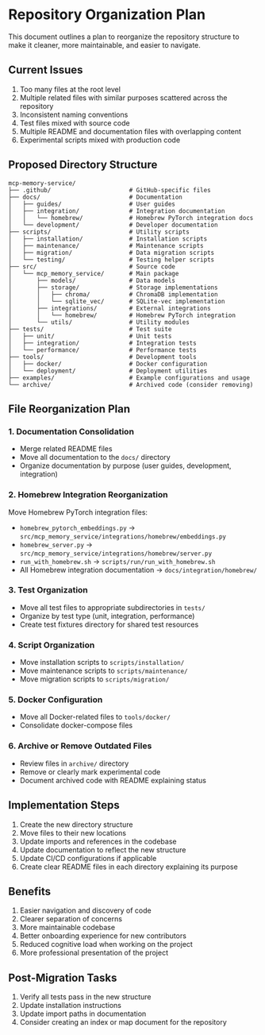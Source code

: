 # Repository Organization Plan

This document outlines a plan to reorganize the repository structure to make it cleaner, more maintainable, and easier to navigate.

## Current Issues

1. Too many files at the root level
2. Multiple related files with similar purposes scattered across the repository
3. Inconsistent naming conventions
4. Test files mixed with source code
5. Multiple README and documentation files with overlapping content
6. Experimental scripts mixed with production code

## Proposed Directory Structure

```
mcp-memory-service/
├── .github/                      # GitHub-specific files
├── docs/                         # Documentation
│   ├── guides/                   # User guides
│   ├── integration/              # Integration documentation
│   │   └── homebrew/             # Homebrew PyTorch integration docs
│   └── development/              # Developer documentation
├── scripts/                      # Utility scripts
│   ├── installation/             # Installation scripts
│   ├── maintenance/              # Maintenance scripts
│   ├── migration/                # Data migration scripts
│   └── testing/                  # Testing helper scripts
├── src/                          # Source code
│   └── mcp_memory_service/       # Main package
│       ├── models/               # Data models
│       ├── storage/              # Storage implementations
│       │   ├── chroma/           # ChromaDB implementation
│       │   └── sqlite_vec/       # SQLite-vec implementation
│       ├── integrations/         # External integrations
│       │   └── homebrew/         # Homebrew PyTorch integration
│       └── utils/                # Utility modules
├── tests/                        # Test suite
│   ├── unit/                     # Unit tests
│   ├── integration/              # Integration tests
│   └── performance/              # Performance tests
├── tools/                        # Development tools
│   ├── docker/                   # Docker configuration
│   └── deployment/               # Deployment utilities
├── examples/                     # Example configurations and usage
└── archive/                      # Archived code (consider removing)
```

## File Reorganization Plan

### 1. Documentation Consolidation

- Merge related README files
- Move all documentation to the `docs/` directory
- Organize documentation by purpose (user guides, development, integration)

### 2. Homebrew Integration Reorganization

Move Homebrew PyTorch integration files:
- `homebrew_pytorch_embeddings.py` → `src/mcp_memory_service/integrations/homebrew/embeddings.py`
- `homebrew_server.py` → `src/mcp_memory_service/integrations/homebrew/server.py`
- `run_with_homebrew.sh` → `scripts/run/run_with_homebrew.sh`
- All Homebrew integration documentation → `docs/integration/homebrew/`

### 3. Test Organization

- Move all test files to appropriate subdirectories in `tests/`
- Organize by test type (unit, integration, performance)
- Create test fixtures directory for shared test resources

### 4. Script Organization

- Move installation scripts to `scripts/installation/`
- Move maintenance scripts to `scripts/maintenance/`
- Move migration scripts to `scripts/migration/`

### 5. Docker Configuration

- Move all Docker-related files to `tools/docker/`
- Consolidate docker-compose files

### 6. Archive or Remove Outdated Files

- Review files in `archive/` directory
- Remove or clearly mark experimental code
- Document archived code with README explaining status

## Implementation Steps

1. Create the new directory structure
2. Move files to their new locations
3. Update imports and references in the codebase
4. Update documentation to reflect the new structure
5. Update CI/CD configurations if applicable
6. Create clear README files in each directory explaining its purpose

## Benefits

1. Easier navigation and discovery of code
2. Clearer separation of concerns
3. More maintainable codebase
4. Better onboarding experience for new contributors
5. Reduced cognitive load when working on the project
6. More professional presentation of the project

## Post-Migration Tasks

1. Verify all tests pass in the new structure
2. Update installation instructions
3. Update import paths in documentation
4. Consider creating an index or map document for the repository